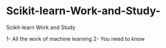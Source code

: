 # Scikit-learn-Work-and-Study-
Scikit-learn Work and Study 

1- All the work of machine learning
2- You need to know
